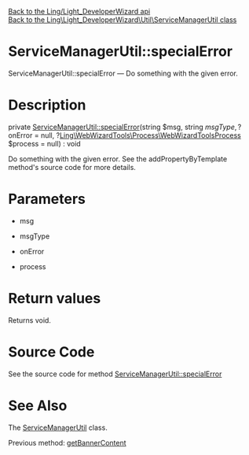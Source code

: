 [Back to the Ling/Light_DeveloperWizard api](https://github.com/lingtalfi/Light_DeveloperWizard/blob/master/doc/api/Ling/Light_DeveloperWizard.md)<br>
[Back to the Ling\Light_DeveloperWizard\Util\ServiceManagerUtil class](https://github.com/lingtalfi/Light_DeveloperWizard/blob/master/doc/api/Ling/Light_DeveloperWizard/Util/ServiceManagerUtil.md)


ServiceManagerUtil::specialError
================



ServiceManagerUtil::specialError — Do something with the given error.




Description
================


private [ServiceManagerUtil::specialError](https://github.com/lingtalfi/Light_DeveloperWizard/blob/master/doc/api/Ling/Light_DeveloperWizard/Util/ServiceManagerUtil/specialError.md)(string $msg, string $msgType, ?$onError = null, ?[Ling\WebWizardTools\Process\WebWizardToolsProcess](https://github.com/lingtalfi/WebWizardTools/blob/master/doc/api/Ling/WebWizardTools/Process/WebWizardToolsProcess.md) $process = null) : void




Do something with the given error.
See the addPropertyByTemplate method's source code for more details.




Parameters
================


- msg

    

- msgType

    

- onError

    

- process

    


Return values
================

Returns void.








Source Code
===========
See the source code for method [ServiceManagerUtil::specialError](https://github.com/lingtalfi/Light_DeveloperWizard/blob/master/Util/ServiceManagerUtil.php#L791-L801)


See Also
================

The [ServiceManagerUtil](https://github.com/lingtalfi/Light_DeveloperWizard/blob/master/doc/api/Ling/Light_DeveloperWizard/Util/ServiceManagerUtil.md) class.

Previous method: [getBannerContent](https://github.com/lingtalfi/Light_DeveloperWizard/blob/master/doc/api/Ling/Light_DeveloperWizard/Util/ServiceManagerUtil/getBannerContent.md)<br>

